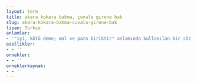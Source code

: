 ```yaml
---
layout: term
title: akara kokara bakma, çuvala girene bak
slug: akara-kokara-bakma-cuvala-girene-bak
lisan: Türkçe
anlamlar:
- '"iyi, kötü deme; mal ve para biriktir" anlamında kullanılan bir söz'
ozellikler:
- - ''
ornekler:
- - ''
orneklerkaynak:
- - ''
---
```

